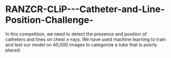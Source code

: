 # RANZCR-CLiP---Catheter-and-Line-Position-Challenge-
In this competition, we need to detect the presence and position of catheters and lines on chest x-rays. We have used machine learning to train and test our model on 40,000 images to categorize a tube that is poorly placed.
